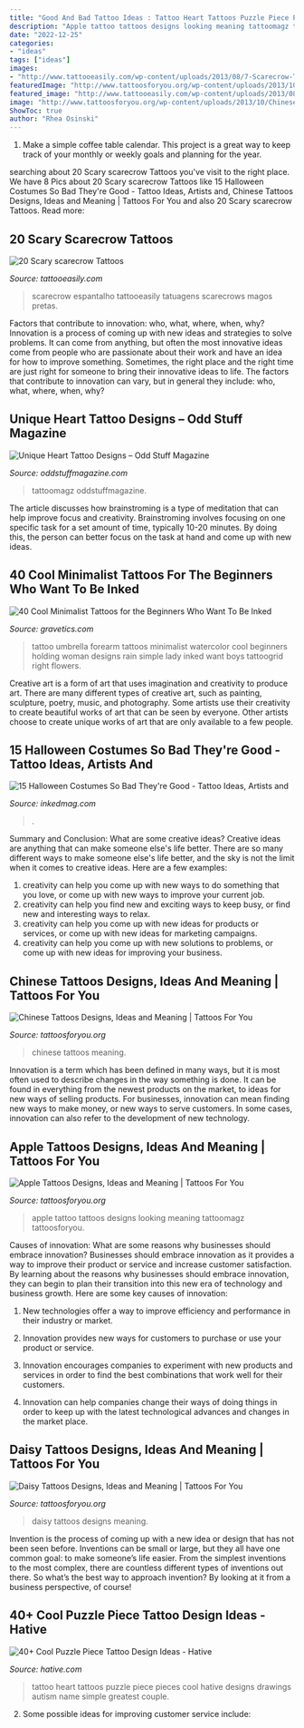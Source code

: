 ```yaml
---
title: "Good And Bad Tattoo Ideas : Tattoo Heart Tattoos Puzzle Piece Pieces Cool Hative Designs Drawings Autism Name Simple Greatest Couple"
description: "Apple tattoo tattoos designs looking meaning tattoomagz tattoosforyou"
date: "2022-12-25"
categories:
- "ideas"
tags: ["ideas"]
images:
- "http://www.tattooeasily.com/wp-content/uploads/2013/08/7-Scarecrow-Tattoos.jpg"
featuredImage: "http://www.tattoosforyou.org/wp-content/uploads/2013/10/Daisy-Tattoos.jpg"
featured_image: "http://www.tattooeasily.com/wp-content/uploads/2013/08/7-Scarecrow-Tattoos.jpg"
image: "http://www.tattoosforyou.org/wp-content/uploads/2013/10/Chinese-Tattoos-768x1024.jpg"
ShowToc: true
author: "Rhea Osinski"
---
```



1. Make a simple coffee table calendar. This project is a great way to keep track of your monthly or weekly goals and planning for the year.

	

		
searching about 20 Scary scarecrow Tattoos you've visit to the right place. We have 8 Pics about 20 Scary scarecrow Tattoos like 15 Halloween Costumes So Bad They&#039;re Good - Tattoo Ideas, Artists and, Chinese Tattoos Designs, Ideas and Meaning | Tattoos For You and also 20 Scary scarecrow Tattoos. Read more:
		
    
## 20 Scary Scarecrow Tattoos

<img loading=lazy src="http://www.tattooeasily.com/wp-content/uploads/2013/08/7-Scarecrow-Tattoos.jpg" onerror="this.onerror=null;this.src='https://tse2.mm.bing.net/th?id=OIP.aJqyGD02LX8YZ0ZspfKFWAHaML&amp;pid=15.1';" alt="20 Scary scarecrow Tattoos">

_Source: tattooeasily.com_

>scarecrow espantalho tattooeasily tatuagens scarecrows magos pretas. 

	

Factors that contribute to innovation: who, what, where, when, why?
Innovation is a process of coming up with new ideas and strategies to solve problems. It can come from anything, but often the most innovative ideas come from people who are passionate about their work and have an idea for how to improve something. Sometimes, the right place and the right time are just right for someone to bring their innovative ideas to life. The factors that contribute to innovation can vary, but in general they include: who, what, where, when, why?

    
## Unique Heart Tattoo Designs – Odd Stuff Magazine

<img loading=lazy src="https://oddstuffmagazine.com/wp-content/uploads/2013/08/Heart-tattoo-designs-4-532x800.jpg" onerror="this.onerror=null;this.src='https://tse4.mm.bing.net/th?id=OIP.n4Ew6oQK4kmHC_Ior7yHLQHaLI&amp;pid=15.1';" alt="Unique Heart Tattoo Designs – Odd Stuff Magazine">

_Source: oddstuffmagazine.com_

>tattoomagz oddstuffmagazine. 

	

The article discusses how brainstroming is a type of meditation that can help improve focus and creativity. Brainstroming involves focusing on one specific task for a set amount of time, typically 10-20 minutes. By doing this, the person can better focus on the task at hand and come up with new ideas.

    
## 40 Cool Minimalist Tattoos For The Beginners Who Want To Be Inked

<img loading=lazy src="https://www.gravetics.com/wp-content/uploads/2017/08/a-woman-holding-an-umbrella.jpg" onerror="this.onerror=null;this.src='https://tse3.mm.bing.net/th?id=OIP.Wq7_9kkNNPxPlmd8C7HBdwHaHa&amp;pid=15.1';" alt="40 Cool Minimalist Tattoos for the Beginners Who Want To Be Inked">

_Source: gravetics.com_

>tattoo umbrella forearm tattoos minimalist watercolor cool beginners holding woman designs rain simple lady inked want boys tattoogrid right flowers. 

	

Creative art is a form of art that uses imagination and creativity to produce art. There are many different types of creative art, such as painting, sculpture, poetry, music, and photography. Some artists use their creativity to create beautiful works of art that can be seen by everyone. Other artists choose to create unique works of art that are only available to a few people.

    
## 15 Halloween Costumes So Bad They&#039;re Good - Tattoo Ideas, Artists And

<img loading=lazy src="https://www.inkedmag.com/.image/t_share/MTY3NTM2NDEyNzM0NzkzNjE0/screen-shot-2019-10-11-at-110517-am.png" onerror="this.onerror=null;this.src='https://tse1.mm.bing.net/th?id=OIP.3o1kPVYCACMAmUBd-eMYPwHaI0&amp;pid=15.1';" alt="15 Halloween Costumes So Bad They&#039;re Good - Tattoo Ideas, Artists and">

_Source: inkedmag.com_

>. 

	

Summary and Conclusion: What are some creative ideas?
Creative ideas are anything that can make someone else's life better. There are so many different ways to make someone else's life better, and the sky is not the limit when it comes to creative ideas. Here are a few examples: 
1) creativity can help you come up with new ways to do something that you love, or come up with new ways to improve your current job. 
2) creativity can help you find new and exciting ways to keep busy, or find new and interesting ways to relax. 
3) creativity can help you come up with new ideas for products or services, or come up with new ideas for marketing campaigns. 
4) creativity can help you come up with new solutions to problems, or come up with new ideas for improving your business.

    
## Chinese Tattoos Designs, Ideas And Meaning | Tattoos For You

<img loading=lazy src="http://www.tattoosforyou.org/wp-content/uploads/2013/10/Chinese-Tattoos-768x1024.jpg" onerror="this.onerror=null;this.src='https://tse1.mm.bing.net/th?id=OIP.LolMsPsFGkg0jH4AYcPu2wHaJ4&amp;pid=15.1';" alt="Chinese Tattoos Designs, Ideas and Meaning | Tattoos For You">

_Source: tattoosforyou.org_

>chinese tattoos meaning. 

	

Innovation is a term which has been defined in many ways, but it is most often used to describe changes in the way something is done. It can be found in everything from the newest products on the market, to ideas for new ways of selling products. For businesses, innovation can mean finding new ways to make money, or new ways to serve customers. In some cases, innovation can also refer to the development of new technology.

    
## Apple Tattoos Designs, Ideas And Meaning | Tattoos For You

<img loading=lazy src="https://www.tattoosforyou.org/wp-content/uploads/2016/03/Apple-Tattoo.jpg" onerror="this.onerror=null;this.src='https://tse3.mm.bing.net/th?id=OIP.W_HCi3FqvbytNfOlHp9hmQHaJ4&amp;pid=15.1';" alt="Apple Tattoos Designs, Ideas and Meaning | Tattoos For You">

_Source: tattoosforyou.org_

>apple tattoo tattoos designs looking meaning tattoomagz tattoosforyou. 

	

Causes of innovation: What are some reasons why businesses should embrace innovation?
Businesses should embrace innovation as it provides a way to improve their product or service and increase customer satisfaction. By learning about the reasons why businesses should embrace innovation, they can begin to plan their transition into this new era of technology and business growth. Here are some key causes of innovation:
1. New technologies offer a way to improve efficiency and performance in their industry or market.

2. Innovation provides new ways for customers to purchase or use your product or service.

3. Innovation encourages companies to experiment with new products and services in order to find the best combinations that work well for their customers.

4. Innovation can help companies change their ways of doing things in order to keep up with the latest technological advances and changes in the market place.


    
## Daisy Tattoos Designs, Ideas And Meaning | Tattoos For You

<img loading=lazy src="http://www.tattoosforyou.org/wp-content/uploads/2013/10/Daisy-Tattoos.jpg" onerror="this.onerror=null;this.src='https://tse2.mm.bing.net/th?id=OIP.BjMQoqfS0BExgH0pJfo48QHaJ4&amp;pid=15.1';" alt="Daisy Tattoos Designs, Ideas and Meaning | Tattoos For You">

_Source: tattoosforyou.org_

>daisy tattoos designs meaning. 

	

Invention is the process of coming up with a new idea or design that has not been seen before. Inventions can be small or large, but they all have one common goal: to make someone’s life easier. From the simplest inventions to the most complex, there are countless different types of inventions out there. So what’s the best way to approach invention? By looking at it from a business perspective, of course!

    
## 40+ Cool Puzzle Piece Tattoo Design Ideas - Hative

<img loading=lazy src="https://hative.com/wp-content/uploads/2014/03/puzzle-piece-tattoos/38-puzzle-heart-on-back.jpg" onerror="this.onerror=null;this.src='https://tse2.mm.bing.net/th?id=OIP.pMb_Xo2WGWrQKjSlrBuxhQHaJ6&amp;pid=15.1';" alt="40+ Cool Puzzle Piece Tattoo Design Ideas - Hative">

_Source: hative.com_

>tattoo heart tattoos puzzle piece pieces cool hative designs drawings autism name simple greatest couple. 

	

2. Some possible ideas for improving customer service include: 

